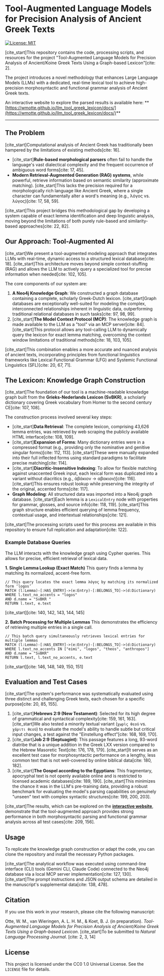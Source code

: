 # Tool-Augmented Language Models for Precision Analysis of Ancient Greek Texts

[![License: MIT](httpss://img.shields.io/badge/License-MIT-yellow.svg)](httpss://opensource.org/licenses/MIT)

[cite_start]This repository contains the code, processing scripts, and resources for the project "Tool-Augmented Language Models for Precision Analysis of Ancient/Koine Greek Texts Using a Graph-based Lexicon"[cite: 2].

The project introduces a novel methodology that enhances Large Language Models (LLMs) with a dedicated, real-time lexical tool to achieve high-precision morphosyntactic and functional grammar analysis of Ancient Greek texts.

An interactive website to explore the parsed results is available here:
** [https://wmotte.github.io/llm_tool_greek_lexicon/docs/](https://wmotte.github.io/llm_tool_greek_lexicon/docs/)**

---

## The Problem

[cite_start]Computational analysis of Ancient Greek has traditionally been hampered by the limitations of existing methods[cite: 16].
* [cite_start]**Rule-based morphological parsers** often fail to handle the language's vast dialectical complexity and the frequent occurrence of ambiguous word forms[cite: 17, 45].
* **Modern Retrieval-Augmented Generation (RAG) systems**, while powerful, retrieve information based on semantic similarity (approximate matching). [cite_start]This lacks the precision required for a morphologically rich language like Ancient Greek, where a single character can fundamentally alter a word's meaning (e.g., λόγος vs. λύγος)[cite: 17, 58, 59].

[cite_start]This project bridges this methodological gap by developing a system capable of exact lemma identification and deep linguistic analysis, moving beyond the limitations of both purely rule-based and similarity-based approaches[cite: 22, 82].

## Our Approach: Tool-Augmented AI

[cite_start]We present a tool-augmented modeling approach that integrates LLMs with real-time, dynamic access to a structured lexical database[cite: 18]. [cite_start]This architecture moves beyond simple context-stuffing (RAG) and allows the LLM to actively query a specialized tool for precise information when needed[cite: 102, 105].

The core components of our system are:
1.  **A Neo4j Knowledge Graph**: We constructed a graph database containing a complete, scholarly Greek-Dutch lexicon. [cite_start]Graph databases are exceptionally well-suited for modeling the complex, interconnected relationships inherent in linguistic data, outperforming traditional relational databases in such tasks[cite: 97, 98, 99].
2.  [cite_start]**The Model Context Protocol (MCP)**: The knowledge graph is made available to the LLM as a "tool" via an MCP server[cite: 84]. [cite_start]This protocol allows any tool-calling LLM to dynamically query the lexicon for exact lemma matching, overcoming the context window limitations of traditional methods[cite: 18, 103, 105].

[cite_start]This combination enables a more accurate and nuanced analysis of ancient texts, incorporating principles from functional linguistics frameworks like Lexical Functional Grammar (LFG) and Systemic Functional Linguistics (SFL)[cite: 20, 67, 71].

## The Lexicon: Knowledge Graph Construction

[cite_start]The foundation of our tool is a machine-readable knowledge graph built from the **Grieks-Nederlands Lexicon (SvBKR)**, a scholarly dictionary covering Greek vocabulary from Homer to the second century CE[cite: 107, 108].

The construction process involved several key steps:
* [cite_start]**Data Retrieval**: The complete lexicon, comprising 43,626 lemma entries, was retrieved by web scraping the publicly available HTML interface[cite: 108, 109].
* [cite_start]**Expansion of Forms**: Many dictionary entries were in a compressed format (e.g., providing only the nominative and genitive singular forms)[cite: 112, 113]. [cite_start]These were manually expanded into their full inflected forms using standard paradigms to facilitate precise matching[cite: 114].
* [cite_start]**Diacritic-Insensitive Indexing**: To allow for flexible matching against unaccented Greek input, each lexical form was duplicated into a variant without diacritics (e.g., ἀβάκιον → αβακιον)[cite: 116]. [cite_start]This ensures robust lookup while preserving the integrity of the original, accented forms[cite: 117].
* **Graph Modeling**: All structured data was imported into a Neo4j graph database. [cite_start]Each lemma is a `LexicalEntry` node with properties for grammar, glosses, and source info[cite: 118, 119]. [cite_start]This graph structure enables efficient querying of lemma frequency, contextual usage, and intertextual relationships[cite: 121].

[cite_start]The processing scripts used for this process are available in this repository to ensure full replication and adaptation[cite: 122].

### Example Database Queries

The LLM interacts with the knowledge graph using Cypher queries. This allows for precise, efficient retrieval of lexical data.

**1. Single Lemma Lookup (Exact Match)**
This query finds a lemma by matching its normalized, accent-free form.
```cypher
// This query locates the exact lemma λόγος by matching its normalized form ‘logos’
MATCH (l:Lemma)-[:HAS_ENTRY]->(e:Entry)-[:BELONGS_TO]->(d:Dictionary)
WHERE l.text_no_accents = "logos"
AND d.name = "SvBKR "
RETURN l.text, e.text
````

[cite\_start][cite: 140, 142, 143, 144, 145]

**2. Batch Processing for Multiple Lemmas**
This demonstrates the efficiency of retrieving multiple entries in a single call.

```cypher
// This batch query simultaneously retrieves lexical entries for multiple lemmas
MATCH (l:Lemma)-[:HAS_ENTRY]->(e:Entry)-[:BELONGS_TO]->(d:Dictionary)
WHERE l.text_no_accents IN ["eimi", "logos", "theos", "anthropos"]
AND d.name = "SvBKR"
RETURN l.text, l.text_no_accents, e.text
```

[cite\_start][cite: 146, 148, 149, 150, 151]

## Evaluation and Test Cases

[cite\_start]The system's performance was systematically evaluated using three distinct and challenging Greek texts, each chosen for a specific purpose[cite: 20, 85, 155].

1.  [cite\_start]**Hebrews 2:9 (New Testament)**: Selected for its high degree of grammatical and syntactical complexity[cite: 159, 161, 163]. [cite\_start]We also tested a minority textual variant (`χωρὶς θεοῦ` vs. `χάριτι θεοῦ`) to evaluate the model's ability to handle subtle but critical input changes, a test against the "Einstellung effect"[cite: 168, 169, 170].
2.  [cite\_start]**Job 2:9 (Septuagint)**: This passage features a long, 93-word diatribe that is a unique addition in the Greek LXX version compared to the Hebrew Masoretic Text[cite: 176, 178, 179]. [cite\_start]It serves as an excellent test case for morphosyntactic performance on a lengthy, less common text that is not well-covered by online biblical data[cite: 180, 182].
3.  [cite\_start]**The Gospel according to the Egyptians**: This fragmentary, apocryphal text is not openly available online and is restricted to licensed academic databases[cite: 189, 190]. [cite\_start]This minimizes the chance it was in the LLM's pre-training data, providing a robust benchmark for evaluating the model's parsing capabilities on genuinely "unseen" text with complex syntactic structures[cite: 199, 200, 203].

[cite\_start]The results, which can be explored on the **[interactive website](https://wmotte.github.io/llm_tool_greek_lexicon/docs/)**, demonstrate that the tool-augmented approach provides strong performance in both morphosyntactic parsing and functional grammar analysis across all test cases[cite: 209, 156].

## Usage

To replicate the knowledge graph construction or adapt the code, you can clone the repository and install the necessary Python packages.

[cite\_start]The analytical workflow was executed using command-line interface (CLI) tools (Gemini CLI, Claude Code) connected to the Neo4j database via a local MCP server implementation[cite: 127, 130]. [cite\_start]The prompt instructions and JSON output schema are detailed in the manuscript's supplemental data[cite: 138, 478].

## Citation

If you use this work in your research, please cite the following manuscript:

Otte, W. M., van Wieringen, A. L. H. M., & Koet, B. J. (in preparation). *Tool-Augmented Language Models for Precision Analysis of Ancient/Koine Greek Texts Using a Graph-based Lexicon*. [cite\_start]To be submitted to *Natural Language Processing Journal*. [cite: 2, 3, 14]


## License

This project is licensed under the CC0 1.0 Universal License. See the `LICENSE` file for details.

```
```
